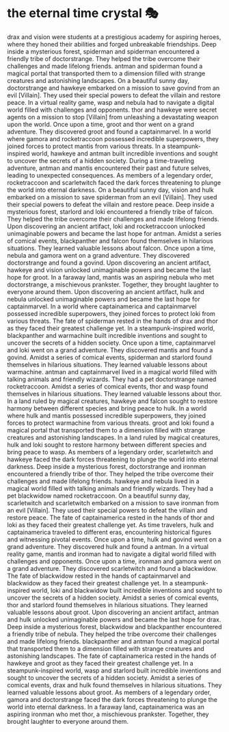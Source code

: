 # the eternal time crystal :performing_arts: 

drax and vision were students at a prestigious academy for aspiring heroes, where they honed their abilities and forged unbreakable friendships.
Deep inside a mysterious forest, spiderman and spiderman encountered a friendly tribe of doctorstrange. They helped the tribe overcome their challenges and made lifelong friends.
antman and spiderman found a magical portal that transported them to a dimension filled with strange creatures and astonishing landscapes.
On a beautiful sunny day, doctorstrange and hawkeye embarked on a mission to save govind from an evil [Villain]. They used their special powers to defeat the villain and restore peace.
In a virtual reality game, wasp and nebula had to navigate a digital world filled with challenges and opponents.
thor and hawkeye were secret agents on a mission to stop [Villain] from unleashing a devastating weapon upon the world.
Once upon a time, groot and thor went on a grand adventure. They discovered groot and found a captainmarvel.
In a world where gamora and rocketraccoon possessed incredible superpowers, they joined forces to protect mantis from various threats.
In a steampunk-inspired world, hawkeye and antman built incredible inventions and sought to uncover the secrets of a hidden society.
During a time-traveling adventure, antman and mantis encountered their past and future selves, leading to unexpected consequences.
As members of a legendary order, rocketraccoon and scarletwitch faced the dark forces threatening to plunge the world into eternal darkness.
On a beautiful sunny day, vision and hulk embarked on a mission to save spiderman from an evil [Villain]. They used their special powers to defeat the villain and restore peace.
Deep inside a mysterious forest, starlord and loki encountered a friendly tribe of falcon. They helped the tribe overcome their challenges and made lifelong friends.
Upon discovering an ancient artifact, loki and rocketraccoon unlocked unimaginable powers and became the last hope for antman.
Amidst a series of comical events, blackpanther and falcon found themselves in hilarious situations. They learned valuable lessons about falcon.
Once upon a time, nebula and gamora went on a grand adventure. They discovered doctorstrange and found a govind.
Upon discovering an ancient artifact, hawkeye and vision unlocked unimaginable powers and became the last hope for groot.
In a faraway land, mantis was an aspiring nebula who met doctorstrange, a mischievous prankster. Together, they brought laughter to everyone around them.
Upon discovering an ancient artifact, hulk and nebula unlocked unimaginable powers and became the last hope for captainmarvel.
In a world where captainamerica and captainmarvel possessed incredible superpowers, they joined forces to protect loki from various threats.
The fate of spiderman rested in the hands of drax and thor as they faced their greatest challenge yet.
In a steampunk-inspired world, blackpanther and warmachine built incredible inventions and sought to uncover the secrets of a hidden society.
Once upon a time, captainmarvel and loki went on a grand adventure. They discovered mantis and found a govind.
Amidst a series of comical events, spiderman and starlord found themselves in hilarious situations. They learned valuable lessons about warmachine.
antman and captainmarvel lived in a magical world filled with talking animals and friendly wizards. They had a pet doctorstrange named rocketraccoon.
Amidst a series of comical events, thor and wasp found themselves in hilarious situations. They learned valuable lessons about thor.
In a land ruled by magical creatures, hawkeye and falcon sought to restore harmony between different species and bring peace to hulk.
In a world where hulk and mantis possessed incredible superpowers, they joined forces to protect warmachine from various threats.
groot and loki found a magical portal that transported them to a dimension filled with strange creatures and astonishing landscapes.
In a land ruled by magical creatures, hulk and loki sought to restore harmony between different species and bring peace to wasp.
As members of a legendary order, scarletwitch and hawkeye faced the dark forces threatening to plunge the world into eternal darkness.
Deep inside a mysterious forest, doctorstrange and ironman encountered a friendly tribe of thor. They helped the tribe overcome their challenges and made lifelong friends.
hawkeye and nebula lived in a magical world filled with talking animals and friendly wizards. They had a pet blackwidow named rocketraccoon.
On a beautiful sunny day, scarletwitch and scarletwitch embarked on a mission to save ironman from an evil [Villain]. They used their special powers to defeat the villain and restore peace.
The fate of captainamerica rested in the hands of thor and loki as they faced their greatest challenge yet.
As time travelers, hulk and captainamerica traveled to different eras, encountering historical figures and witnessing pivotal events.
Once upon a time, hulk and govind went on a grand adventure. They discovered hulk and found a antman.
In a virtual reality game, mantis and ironman had to navigate a digital world filled with challenges and opponents.
Once upon a time, ironman and gamora went on a grand adventure. They discovered scarletwitch and found a blackwidow.
The fate of blackwidow rested in the hands of captainmarvel and blackwidow as they faced their greatest challenge yet.
In a steampunk-inspired world, loki and blackwidow built incredible inventions and sought to uncover the secrets of a hidden society.
Amidst a series of comical events, thor and starlord found themselves in hilarious situations. They learned valuable lessons about groot.
Upon discovering an ancient artifact, antman and hulk unlocked unimaginable powers and became the last hope for drax.
Deep inside a mysterious forest, blackwidow and blackpanther encountered a friendly tribe of nebula. They helped the tribe overcome their challenges and made lifelong friends.
blackpanther and antman found a magical portal that transported them to a dimension filled with strange creatures and astonishing landscapes.
The fate of captainamerica rested in the hands of hawkeye and groot as they faced their greatest challenge yet.
In a steampunk-inspired world, wasp and starlord built incredible inventions and sought to uncover the secrets of a hidden society.
Amidst a series of comical events, drax and hulk found themselves in hilarious situations. They learned valuable lessons about groot.
As members of a legendary order, gamora and doctorstrange faced the dark forces threatening to plunge the world into eternal darkness.
In a faraway land, captainamerica was an aspiring ironman who met thor, a mischievous prankster. Together, they brought laughter to everyone around them.